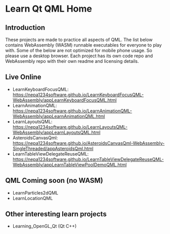 # Learn Qt QML Home

## Introduction
These projects are made to practice all aspects of QML. The list below contains WebAssembly (WASM) runnable executables for everyone to play with.
Some of the below are not optimized for mobile phone usage. So please use a desktop browser.
Each project has its own code repo and WebAssembly repo with their own readme and licensing details.
## Live Online

- LearnKeyboardFocusQML: https://nepa1234software.github.io/LearnKeyboardFocusQML-WebAssembly/appLearnKeyboardFocusQML.html
- LearnAnimationQML: https://nepa1234software.github.io/LearnAnimationQML-WebAssembly/appLearnAnimationQML.html
- LearnLayoutsQML: https://nepa1234software.github.io/LearnLayoutsQML-WebAssembly/appLearnLayoutsQML.html
- AsteroidsCanvasQml: https://nepa1234software.github.io/AsteroidsCanvasQml-WebAssembly-SingleThreaded/appAsteroidsQml.html
- LearnTableViewDelegateReuseQML: https://nepa1234software.github.io/LearnTableViewDelegateReuseQML-WebAssembly/appLearnTableViewPoolDemoQML.html


## QML Coming soon (no WASM)
- LearnParticles2dQML
- LearnLocationQML

## Other interesting learn projects
- Learning_OpenGL_Qt  (Qt C++)
